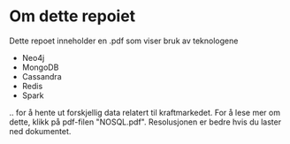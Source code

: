# Om dette repoiet

Dette repoet inneholder en .pdf som viser bruk av teknologene
- Neo4j
- MongoDB
- Cassandra
- Redis
- Spark

.. for å hente ut forskjellig data relatert til kraftmarkedet.
For å lese mer om dette, klikk på pdf-filen "NOSQL.pdf".
Resolusjonen er bedre hvis du laster ned dokumentet.
